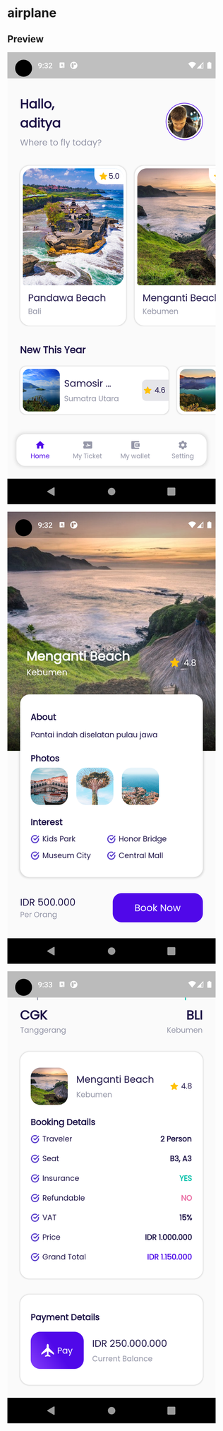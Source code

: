 # airplane

## Preview

![image 1](assets/ss1.png)

![image 2](assets/ss2.png)

![image 3](assets/ss3.png)
